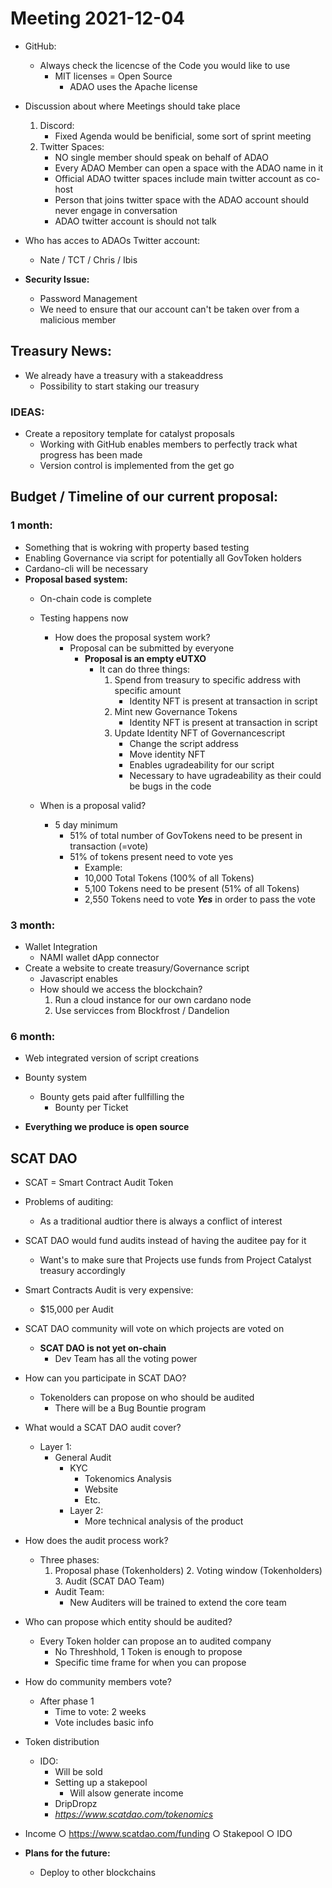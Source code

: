 # Meeting 2021-12-04

* GitHub:
  * Always check the licencse of the Code you would like to use
	* MIT licenses = Open Source
	  * ADAO uses the Apache license

* Discussion about where Meetings should take place
  1. Discord:
	  * Fixed Agenda would be benificial, some sort of sprint meeting
	2. Twitter Spaces:
		* NO single member should speak on behalf of ADAO
		* Every ADAO Member can open a space with the ADAO name in it
		* Official ADAO twitter spaces include main twitter account as co-host
		* Person that joins twitter space with the ADAO account should never engage in conversation
		* ADAO twitter account is should not talk
		
    			
* Who has acces to ADAOs Twitter account:
  * Nate / TCT / Chris / Ibis 
* **Security Issue:**
	* Password Management 
    * We need to ensure that our account can't be taken over from a malicious member
			
## Treasury News:

* We already have a treasury with a stakeaddress
  * Possibility to start staking our treasury


### IDEAS:
* Create a repository template for catalyst proposals 
  * Working with GitHub enables members to perfectly track what progress has been made
  * Version control is implemented from the get go
			
## Budget / Timeline of our current proposal:
	
### **1 month:**
* Something that is wokring with property based testing 
* Enabling Governance via script for potentially all GovToken holders
* Cardano-cli will be necessary
* **Proposal based system:**
  * On-chain code is complete
  * Testing happens now
	  * How does the proposal system work?
		  * Proposal can be submitted by everyone
			  * **Proposal is an empty eUTXO**
				* It can do three things:
				  1. Spend from treasury to specific address with specific amount
				      * Identity NFT is present at transaction in script
				  2. Mint new Governance Tokens
				      * Identity NFT is present at transaction in script
				  3. Update Identity NFT of Governancescript
				      * Change the script address
					  * Move identity NFT
					  * Enables ugradeability for our script
					  *  Necessary to have ugradeability as their could be bugs in the code
					
          
   * When is a proposal valid?
	   * 5 day minimum  
		 * 51% of total number of GovTokens need to be present in transaction (=vote)
		 * 51% of tokens present need to vote yes
		   * Example:
		   * 10,000 Total Tokens (100% of all Tokens)
		   * 5,100 Tokens need to be present (51% of all Tokens)
		   * 2,550 Tokens need to vote **_Yes_** in order to pass the vote
							
				
			
					
### **3 month:**
* Wallet Integration
  * NAMI wallet dApp connector
* Create a website to create treasury/Governance script
  * Javascript enables
  * How should we access the blockchain?
    1. Run a cloud instance for our own cardano node
    2. Use servicces from Blockfrost / Dandelion
     
     
### **6 month:**
* Web integrated version of script creations
* Bounty system 
  * Bounty gets paid after fullfilling the 
	* Bounty per Ticket
					

* **Everything we produce is open source**



## SCAT DAO

* SCAT  = Smart Contract Audit Token

* Problems of auditing:
  * As a traditional audtior there is always a conflict of interest
* SCAT DAO would fund audits instead of having the auditee pay for it
  * Want's to make sure that Projects use funds from Project Catalyst treasury accordingly
* Smart Contracts Audit is very expensive:
  * $15,000 per Audit
* SCAT DAO community will vote on which projects are voted on
  * **SCAT DAO is not yet on-chain**
	  * Dev Team has all the voting power
* How can you participate in SCAT DAO?
  * Tokenolders can propose on who should be audited
	* There will be a Bug Bountie program
		
* What would a SCAT DAO audit cover?
  * Layer 1:
	  * General Audit
		  * KYC
			* Tokenomics Analysis
			* Website
			* Etc.
		* Layer 2:
		  * More technical analysis of the product
    
      
* How does the audit process work?
  * Three phases:
	  1. Proposal phase (Tokenholders)
		2. Voting window (Tokenholders)
		3.  Audit (SCAT DAO Team)
	* Audit Team:
	  * New Auditers will be trained to extend the core team
		
* Who can propose which entity should be audited?
  * Every Token holder can propose an to audited company
	* No Threshhold, 1 Token is enough to propose
	* Specific time frame for when you can propose

* How do community members vote?
  * After phase 1
	* Time to vote: 2 weeks
	* Vote includes basic info
		
* Token distribution
  * IDO:
	  * Will be sold
	* Setting up a stakepool 
	  * Will alsow generate income
	* DripDropz 
	* _https://www.scatdao.com/tokenomics_
	
* Income
		○ https://www.scatdao.com/funding
		○ Stakepool
		○ IDO

* **Plans for the future:**
  * Deploy to other blockchains
